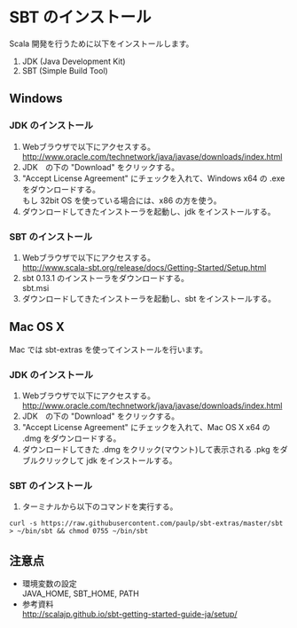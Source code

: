 # SBT のインストール

Scala 開発を行うために以下をインストールします。

1. JDK (Java Development Kit)
2. SBT (Simple Build Tool)

## Windows

### JDK のインストール

1. Webブラウザで以下にアクセスする。  
http://www.oracle.com/technetwork/java/javase/downloads/index.html
2. JDK　の下の "Download" をクリックする。  
3. "Accept License Agreement" にチェックを入れて、Windows x64 の .exe をダウンロードする。  
もし 32bit OS を使っている場合には、x86 の方を使う。
4. ダウンロードしてきたインストーラを起動し、jdk をインストールする。

### SBT のインストール

1. Webブラウザで以下にアクセスする。  
http://www.scala-sbt.org/release/docs/Getting-Started/Setup.html
2. sbt 0.13.1 のインストーラをダウンロードする。  
sbt.msi
3. ダウンロードしてきたインストーラを起動し、sbt をインストールする。

## Mac OS X 

Mac では sbt-extras を使ってインストールを行います。

### JDK のインストール

1. Webブラウザで以下にアクセスする。  
http://www.oracle.com/technetwork/java/javase/downloads/index.html
2. JDK　の下の "Download" をクリックする。  
3. "Accept License Agreement" にチェックを入れて、Mac OS X x64 の .dmg をダウンロードする。
4. ダウンロードしてきた .dmg をクリック(マウント)して表示される .pkg をダブルクリックして jdk をインストールする。

### SBT のインストール

1. ターミナルから以下のコマンドを実行する。  
```
curl -s https://raw.githubusercontent.com/paulp/sbt-extras/master/sbt > ~/bin/sbt && chmod 0755 ~/bin/sbt
```

## 注意点

* 環境変数の設定  
JAVA_HOME, SBT_HOME, PATH
* 参考資料  
http://scalajp.github.io/sbt-getting-started-guide-ja/setup/
